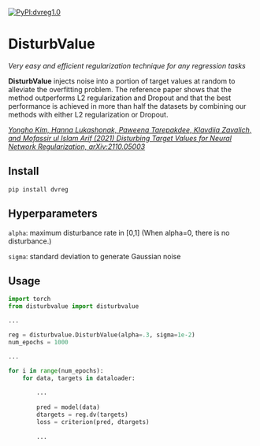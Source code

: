 [![PyPI:dvreg1.0](http://img.shields.io/badge/PyPI-dvreg1.0.-B31B1B.svg)](https://pypi.org/project/dvreg/)
# DisturbValue
*Very easy and efficient regularization technique for any regression tasks*

**DisturbValue** injects noise into a portion of target values at random to alleviate the overfitting problem. The reference paper shows that the method outperforms L2 regularization and Dropout and that the best performance is achieved in more than half the datasets by combining our methods with either L2 regularization or Dropout.

*[Yongho Kim, Hanna Lukashonak, Paweena Tarepakdee, Klavdiia Zavalich, and Mofassir ul Islam Arif (2021) Disturbing Target Values for Neural Network Regularization, arXiv:2110.05003](https://arxiv.org/abs/2110.05003)* 

## Install
`pip install dvreg`

## Hyperparameters
`alpha`: maximum disturbance rate in [0,1] (When alpha=0, there is no disturbance.)

`sigma`: standard deviation to generate Gaussian noise

## Usage
```python
import torch
from disturbvalue import disturbvalue 

...

reg = disturbvalue.DisturbValue(alpha=.3, sigma=1e-2)
num_epochs = 1000

...

for i in range(num_epochs):
    for data, targets in dataloader:
    
        ...
        
        pred = model(data)
        dtargets = reg.dv(targets)
        loss = criterion(pred, dtargets)
        
        ...
        
```
